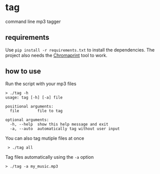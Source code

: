 # tag
command line mp3 tagger

## requirements
Use ```pip install -r requirements.txt``` to install the dependencies.
The project also needs the [Chromaprint](https://github.com/acoustid/chromaprint) tool to work.

## how to use
Run the script with your mp3 files
```
> ./tag -h
usage: tag [-h] [-a] file

positional arguments:
  file        file to tag

optional arguments:
  -h, --help  show this help message and exit
  -a, --auto  automatically tag without user input
```
You can also tag mutiple files at once
```
 > ./tag all
```
Tag files automatically using the ```-a``` option
```
> ./tag -a my_music.mp3
```
